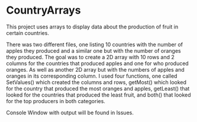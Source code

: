 # CountryArrays
This project uses arrays to display data about the production of fruit in certain countries.

There was two different files, one listing 10 countries with the number of apples they produced and a similar one but with the number of oranges they produced. The goal was to create a 2D array with 10 rows and 2 columns for the countries that produced apples and one for who produced oranges. As well as another 2D array but with the numbers of apples and oranges in its corresponding column. I used four functions, one called SetValues() which created the columns and rows, getMost() which looked for the country that produced the most oranges and apples, getLeast() that looked for the countries that produced the least fruit, and both() that looked for the top producers in both categories.

Console Window with output will be found in Issues.
